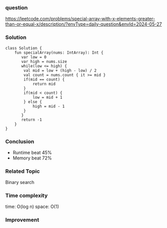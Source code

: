 ### question
https://leetcode.com/problems/special-array-with-x-elements-greater-than-or-equal-x/description/?envType=daily-question&envId=2024-05-27

### Solution
```
class Solution {
    fun specialArray(nums: IntArray): Int {
       var low = 0
       var high = nums.size
       while(low <= high) {
        val mid = low + (high - low) / 2
        val count = nums.count { it >= mid }
        if(mid == count) {
            return mid
        }
        if(mid < count) {
            low = mid + 1
        } else {
            high = mid - 1
        }
       } 
       return -1
    }
}
```
### Conclusion
- Runtime beat 45% 
- Memory beat 72%

### Related Topic
Binary search

### Time complexity
time: O(log n)
space: O(1)

### Improvement